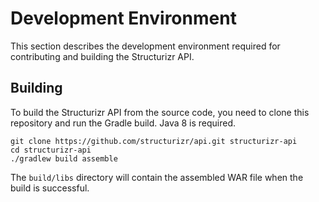 # Development Environment

This section describes the development environment required for contributing and building the Structurizr API.

## Building

To build the Structurizr API from the source code, you need to clone this repository and run the Gradle build. Java 8 is required.

```
git clone https://github.com/structurizr/api.git structurizr-api
cd structurizr-api
./gradlew build assemble
```

The ```build/libs``` directory will contain the assembled WAR file when the build is successful.